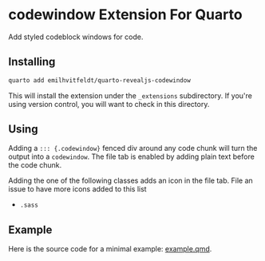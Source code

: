 # codewindow Extension For Quarto

Add styled codeblock windows for code.

## Installing

```bash
quarto add emilhvitfeldt/quarto-revealjs-codewindow
```

This will install the extension under the `_extensions` subdirectory.
If you're using version control, you will want to check in this directory.

## Using

Adding a `::: {.codewindow}` fenced div around any code chunk will turn the output into a `codewindow`. The file tab is enabled by adding plain text before the code chunk.

Adding the one of the following classes adds an icon in the file tab. File an issue to have more icons added to this list

- `.sass`

## Example

Here is the source code for a minimal example: [example.qmd](example.qmd).

